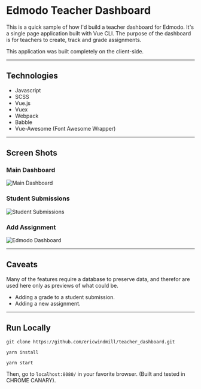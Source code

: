 # Edmodo Teacher Dashboard

This is a quick sample of how I'd build a teacher dashboard for Edmodo. It's a single page application built with Vue CLI. The purpose of the dashboard is for teachers to create, track and grade assignments.

This application was built completely on the client-side.
______
## Technologies
* Javascript
* SCSS
* Vue.js
* Vuex
* Webpack
* Babble
* Vue-Awesome (Font Awesome Wrapper)
______
## Screen Shots

### Main Dashboard
![Main Dashboard](http://res.cloudinary.com/ericwindmill/image/upload/v1502732696/edmodo/Screen_Shot_2017-08-14_at_10.42.53_AM.png)

### Student Submissions
![Student Submissions](http://res.cloudinary.com/ericwindmill/image/upload/v1502732768/edmodo/Screen_Shot_2017-08-14_at_10.45.51_AM.png)

### Add Assignment
![Edmodo Dashboard](http://res.cloudinary.com/ericwindmill/image/upload/v1502732694/edmodo/Screen_Shot_2017-08-14_at_10.43.13_AM.png)
______
## Caveats
Many of the features require a database to preserve data, and therefor are used here only as previews of what could be.
* Adding a grade to a student submission.
* Adding a new assignment.
______
## Run Locally

```
git clone https://github.com/ericwindmill/teacher_dashboard.git

yarn install

yarn start
```

Then, go to `localhost:8080/` in your favorite browser. (Built and tested in CHROME CANARY).
